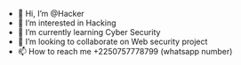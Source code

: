 - 👋 Hi, I’m @Hacker
- 👀 I’m interested in Hacking
- 🌱 I’m currently learning Cyber Security
- 💞️ I’m looking to collaborate on Web security project
- 📫 How to reach me +2250757778799 (whatsapp number)

<!---
hacker3pro/hacker3pro is a ✨ special ✨ repository because its `README.md` (this file) appears on your GitHub profile.
You can click the Preview link to take a look at your changes.
--->
